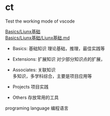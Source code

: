 # ct
Test the working mode of vscode



[Basics/Liunx基础](Basics/Liunx基础)  
[Basics/Liunx基础/Liunx基础.md](Basics/Liunx基础/Liunx基础.md)






- Basics: 基础知识
理论基础，推理，最佳实践等
- Extensions: 扩展知识 
对少部分知识点的扩展，
- Associates: 关联知识  
多知识，多学科综合，主要是项目应用等

- Projects
项目实践


- Others
存放常用的工具


programing language
编程语言




